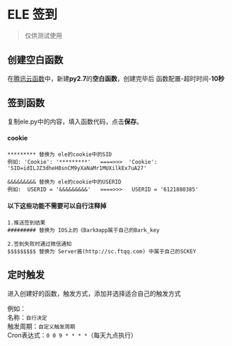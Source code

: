 # ELE 签到
> 仅供测试使用

## 创建空白函数

在[腾讯云函数](https://console.cloud.tencent.com/scf/index/1)中，新建**py2.7**的**空白函数**，创建完毕后 函数配置-超时时间-**10秒**

## 签到函数
复制ele.py中的内容，填入函数代码，点击**保存**。

#### cookie
```
********* 替换为 ele的cookie中的SID
例如: 'Cookie': '*********'   ====>>>  'Cookie': 'SID=idILJZ3dheH8snCM9yXaNaMr1MUXilkEx7uA27'

&&&&&&&&& 替换为 ele的cookie中的USERID
例如:  USERID = '&&&&&&&&&'   ====>>>   USERID = '6121880385'
```

#### 以下这些功能不需要可以自行注释掉  
```
1.推送签到结果  
######### 替换为 IOS上的《Bark》app属于自己的Bark_key

2.签到失败时通过微信通知  
$$$$$$$$$ 替换为 Server酱(http://sc.ftqq.com) 中属于自己的SCKEY  
```

## 定时触发
进入创建好的函数，触发方式，添加并选择适合自己的触发方式  

例如：  
名称：`自行决定`  
触发周期：`自定义触发周期`  
Cron表达式：`0 0 9 * * * *`（每天九点执行）
